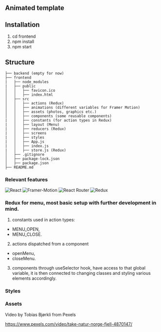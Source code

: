 ##  Animated template



## Installation
1. cd frontend
2. npm install
3. npm start

## Structure
```
├── backend (empty for now)
├── frontend
|   ├── node_modules
|   ├── public
│   │   ├── favicon.ico
│   │   ├── index.html
│   ├── src
│   │   ├── actions (Redux)
│   │   ├── animations (different variables for Framer Motion)
│   │   ├── assets (photos, graphics etc.)
│   │   ├── components (some reusable components)
|   │   ├── constants (for action types in Redux)
|   │   ├── layout (Menu) 
|   │   ├── reducers (Redux)
|   │   ├── screens 
|   │   ├── styles
|   │   ├── App.js
|   │   ├── index.js
|   │   ├── store.js (Redux)
│   ├── .gitignore
│   ├── package-lock.json
│   ├── package.json
├── README.md
```

### Relevant features
<p>
<img alt="React" src="https://img.shields.io/badge/React-61DAFB?logo=react&logoColor=white&style=flat" />
<img alt="Framer-Motion" src="https://img.shields.io/badge/Framer%20Motion%20-A%20production--ready%20motion%20library%20for%20React-ff69b4" />
<img alt="React Router" src="https://img.shields.io/badge/React Router-CA4245?logo=React-router&logoColor=white&style=flat" />
<img alt="Redux" src="https://img.shields.io/badge/Redux-764ABC?logo=Redux&logoColor=white&style=flat" />
</p>


### Redux for menu, most basic setup with further development in mind.

1. constants used in action types: 
 * MENU_OPEN,
 * MENU_CLOSE.
2. actions dispatched from a component
 * openMenu,
 * closeMenu.
3. components through useSelector hook, have access to that global variable, it is then connected to changing classes and styling various elements accordingly.
  

### Styles 

### Assets

Video by Tobias Bjørkli from Pexels

https://www.pexels.com/video/take-natur-norge-fjell-4870147/
